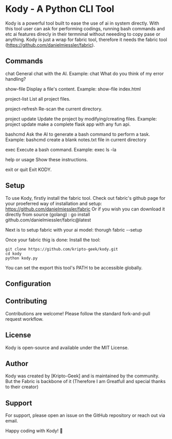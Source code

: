 # Kody - A Python CLI Tool

Kody is a powerful tool built to ease the use of ai in system directly. With this tool user can ask for performing codings, running bash commands and etc ai features direcly in their termninal without neeeding to copy pase or anything.
Kody is just a wrap for fabric tool, therefore it needs the fabric tool (https://github.com/danielmiessler/fabric).

## Commands

  chat <message>
      General chat with the AI.
      Example: chat What do you think of my error handling?

  show-file <filename>
      Display a file's content.
      Example: show-file index.html

  project-list
      List all project files.

  project-refresh
      Re-scan the current directory.

  project update <instruction>
      Update the project by modifying/creating files.
      Example: project update make a complete flask app with any fun api.

  bashcmd <instruction>
      Ask the AI to generate a bash command to perform a task.
      Example: bashcmd create a blank notes.txt file in current directory

  exec <shell command>
      Execute a bash command.
      Example: exec ls -la

  help or usage
      Show these instructions.

  exit or quit
      Exit KODY.

## Setup
To use Kody, firstly install the fabric tool.
Check out fabric's github page for your proeferred way of installation and setup: https://github.com/danielmiessler/fabric
Or if you wish you can download it directly from source (golang) : go install github.com/danielmiessler/fabric@latest

Next is to setup fabric with your ai model: thorugh fabric --setup

Once your fabric thig is done: 
Install the tool:
```
git clone https://github.com/kripto-geek/kody.git
cd kody
python kody.py
```

You can set the export this tool's PATH to be accessible globally. 

## Configuration


## Contributing
Contributions are welcome! Please follow the standard fork-and-pull request workflow.

## License
Kody is open-source and available under the MIT License.

## Author
Kody was created by [Kripto-Geek] and is maintained by the community.
But the Fabric is backbone of it (Therefore I am Greatfull and special thanks to their creator)

## Support
For support, please open an issue on the GitHub repository or reach out via email.

Happy coding with Kody! 🚀
